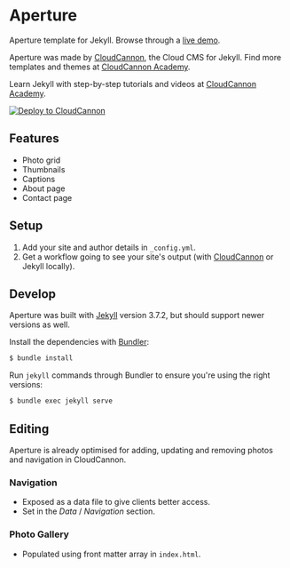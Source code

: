# Aperture

Aperture template for Jekyll. Browse through a [live demo](https://redhcp.me/elnoi/).

Aperture was made by [CloudCannon](http://cloudcannon.com/), the Cloud CMS for Jekyll.
Find more templates and themes at [CloudCannon Academy](https://learn.cloudcannon.com/jekyll-templates/).

Learn Jekyll with step-by-step tutorials and videos at [CloudCannon Academy](https://learn.cloudcannon.com/).

[![Deploy to CloudCannon](https://buttons.cloudcannon.com/deploy.svg)](https://app.cloudcannon.com/register#sites/connect/github/CloudCannon/aperture-jekyll-template)

## Features

- Photo grid
- Thumbnails
- Captions
- About page
- Contact page

## Setup

1. Add your site and author details in `_config.yml`.
2. Get a workflow going to see your site's output (with [CloudCannon](https://app.cloudcannon.com/) or Jekyll locally).

## Develop

Aperture was built with [Jekyll](http://jekyllrb.com/) version 3.7.2, but should support newer versions as well.

Install the dependencies with [Bundler](http://bundler.io/):

```bash
$ bundle install
```

Run `jekyll` commands through Bundler to ensure you're using the right versions:

```bash
$ bundle exec jekyll serve
```

## Editing

Aperture is already optimised for adding, updating and removing photos and navigation in CloudCannon.

### Navigation

- Exposed as a data file to give clients better access.
- Set in the _Data_ / _Navigation_ section.

### Photo Gallery

- Populated using front matter array in `index.html`.
